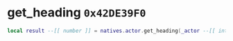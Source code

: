 # get_heading `0x42DE39F0`

```lua
local result --[[ number ]] = natives.actor.get_heading(_actor --[[ integer ]])
```